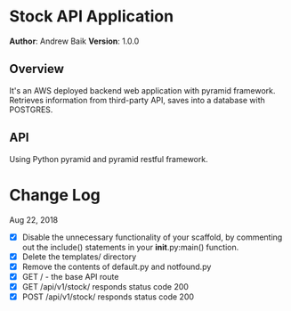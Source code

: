 # Stock API Application
**Author**: Andrew Baik
**Version**: 1.0.0

## Overview
It's an AWS deployed backend web application with pyramid framework. Retrieves information from third-party API, saves into a database with POSTGRES.

## API
Using Python pyramid and pyramid restful framework.


# Change Log

Aug 22, 2018

- [x] Disable the unnecessary functionality of your scaffold, by commenting out the include() statements in your __init__.py:main() function.
- [x] Delete the templates/ directory
- [x] Remove the contents of default.py and notfound.py
- [x] GET / - the base API route
- [x] GET /api/v1/stock/ responds status code 200
- [x] POST /api/v1/stock/ responds status code 200
